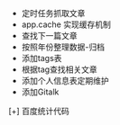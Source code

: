 * 定时任务抓取文章
* app.cache 实现缓存机制
* 查找下一篇文章
* 按照年份整理数据-归档
* 添加tags表
* 根据tag查找相关文章
* 添加个人信息表定期维护
* 添加Gitalk

[+] 百度统计代码